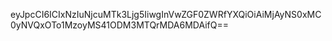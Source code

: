 eyJpcCI6ICIxNzIuNjcuMTk3Ljg5IiwgInVwZGF0ZWRfYXQiOiAiMjAyNS0xMC0yNVQxOTo1MzoyMS41ODM3MTQrMDA6MDAifQ==
